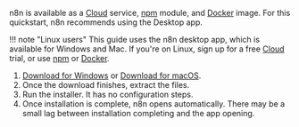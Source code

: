 n8n is available as a [Cloud](/choose-n8n/cloud/) service, [npm](/hosting/installation/npm/) module, and [Docker](/hosting/installation/docker/) image. For this quickstart, n8n recommends using the Desktop app.

!!! note "Linux users"
    This guide uses the n8n desktop app, which is available for Windows and Mac. If you're on Linux, sign up for a free [Cloud](/choose-n8n/cloud/) trial, or use [npm](/hosting/installation/npm/) or [Docker](/hosting/installation/docker/).


1. [Download for Windows](https://downloads.n8n.io/file/n8n-downloads/n8n-win.zip) or [Download for macOS](https://downloads.n8n.io/file/n8n-downloads/n8n-mac.zip).
2. Once the download finishes, extract the files.
3. Run the installer. It has no configuration steps.
4. Once installation is complete, n8n opens automatically. There may be a small lag between installation completing and the app opening.
